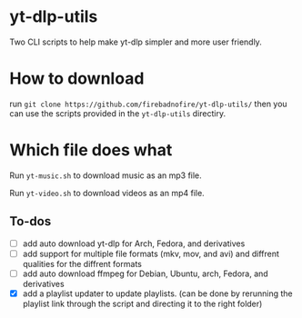 # yt-dlp-utils
Two CLI scripts to help make yt-dlp simpler and more user friendly.

# How to download
run `git clone https://github.com/firebadnofire/yt-dlp-utils/` then you can use the scripts provided in the `yt-dlp-utils` directiry.

# Which file does what
Run `yt-music.sh` to download music as an mp3 file.

Run `yt-video.sh` to download videos as an mp4 file.

## To-dos
- [ ] add auto download yt-dlp for Arch, Fedora, and derivatives
- [ ] add support for multiple file formats (mkv, mov, and avi) and diffrent qualities for the diffrent formats
- [ ] add auto download ffmpeg for Debian, Ubuntu, arch, Fedora, and derivatives
- [x] add a playlist updater to update playlists. (can be done by rerunning the playlist link through the script and directing it to the right folder)
